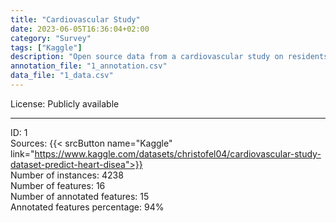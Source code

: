 ```yaml
---
title: "Cardiovascular Study"
date: 2023-06-05T16:36:04+02:00
category: "Survey"
tags: ["Kaggle"]
description: "Open source data from a cardiovascular study on residents of Framingham, Massachusetts. The classification goal is to assess the 10-year patient's risk of future coronary heart disease (CHD). The dataset contains 4 238 instances and 16 variables, including demographic data, survey information, and a few EHR-based fields."
annotation_file: "1_annotation.csv"
data_file: "1_data.csv"
---
```


License: Publicly available 

 --- 
ID: 1 \
Sources: {{< srcButton name="Kaggle" link="https://www.kaggle.com/datasets/christofel04/cardiovascular-study-dataset-predict-heart-disea">}}  \
Number of instances: 4238 \
Number of features: 16 \
Number of annotated features: 15 \
Annotated features percentage: 94% 
